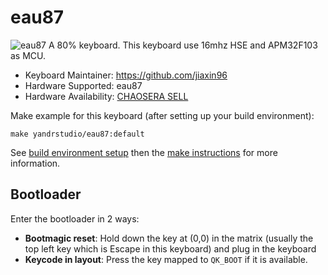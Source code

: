 # eau87

![eau87](https://i.imgur.com/JkRIt6Kh.png)
A 80% keyboard.
This keyboard use 16mhz HSE and APM32F103 as MCU.

- Keyboard Maintainer: https://github.com/jiaxin96
- Hardware Supported: eau87
- Hardware Availability: [CHAOSERA SELL](https://www.chaosera-sell.com)

Make example for this keyboard (after setting up your build environment):

    make yandrstudio/eau87:default

See [build environment setup](https://docs.qmk.fm/#/getting_started_build_tools) then the [make instructions](https://docs.qmk.fm/#/getting_started_make_guide) for more information.

## Bootloader

Enter the bootloader in 2 ways:

- **Bootmagic reset**: Hold down the key at (0,0) in the matrix (usually the top left key which is Escape in this keyboard) and plug in the keyboard
- **Keycode in layout**: Press the key mapped to `QK_BOOT` if it is available.
